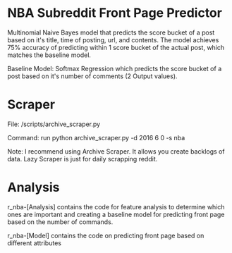 # NBA Subreddit Front Page Predictor
Multinomial Naive Bayes model that predicts the score bucket of a post based on it's title, time of posting, url, and contents. The model achieves 75% accuracy of predicting within 1 score bucket of the actual post, which matches the baseline model.

Baseline Model: Softmax Regression which predicts the score bucket of a post based on it's number of comments (2 Output values).


# Scraper

File: 
/scripts/archive_scraper.py

Command:
run python archive_scraper.py -d 2016 6 0 -s nba

Note: I recommend using Archive Scraper. It allows you create backlogs of data. Lazy Scraper is just for daily scrapping reddit.

# Analysis 
r_nba-[Analysis] contains the code for feature analysis to determine which ones are important and creating a baseline model for predicting front page based on the number of commands.

r_nba-[Model] contains the code on predicting front page based on different attributes